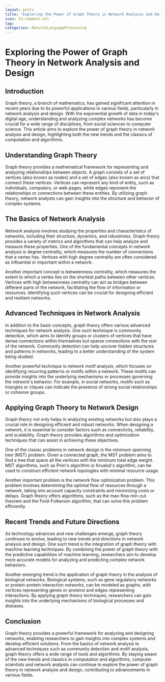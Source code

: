 ```yaml
---
layout: posts
title: "Exploring the Power of Graph Theory in Network Analysis and Design"
icon: fa-comment-alt
tag:      
categories: NaturalLanguageProcessing
---
```



# Exploring the Power of Graph Theory in Network Analysis and Design

## Introduction

Graph theory, a branch of mathematics, has gained significant attention in recent years due to its powerful applications in various fields, particularly in network analysis and design. With the exponential growth of data in today's digital age, understanding and analyzing complex networks has become crucial for a wide range of disciplines, from social sciences to computer science. This article aims to explore the power of graph theory in network analysis and design, highlighting both the new trends and the classics of computation and algorithms.

## Understanding Graph Theory

Graph theory provides a mathematical framework for representing and analyzing relationships between objects. A graph consists of a set of vertices (also known as nodes) and a set of edges (also known as arcs) that connect these vertices. Vertices can represent any kind of entity, such as individuals, computers, or web pages, while edges represent the relationships or connections between these entities. By utilizing graph theory, network analysts can gain insights into the structure and behavior of complex systems.

## The Basics of Network Analysis

Network analysis involves studying the properties and characteristics of networks, including their structure, dynamics, and robustness. Graph theory provides a variety of metrics and algorithms that can help analyze and measure these properties. One of the fundamental concepts in network analysis is degree centrality, which measures the number of connections that a vertex has. Vertices with high degree centrality are often considered as influential or important within a network.

Another important concept is betweenness centrality, which measures the extent to which a vertex lies on the shortest paths between other vertices. Vertices with high betweenness centrality can act as bridges between different parts of the network, facilitating the flow of information or resources. Identifying such vertices can be crucial for designing efficient and resilient networks.

## Advanced Techniques in Network Analysis

In addition to the basic concepts, graph theory offers various advanced techniques for network analysis. One such technique is community detection, which aims to identify groups or clusters of vertices that have dense connections within themselves but sparse connections with the rest of the network. Community detection can help uncover hidden structures and patterns in networks, leading to a better understanding of the system being studied.

Another powerful technique is network motif analysis, which focuses on identifying recurring patterns or motifs within a network. These motifs can provide insights into the underlying mechanisms or processes governing the network's behavior. For example, in social networks, motifs such as triangles or cliques can indicate the presence of strong social relationships or cohesive groups.

## Applying Graph Theory to Network Design

Graph theory not only helps in analyzing existing networks but also plays a crucial role in designing efficient and robust networks. When designing a network, it is essential to consider factors such as connectivity, reliability, and scalability. Graph theory provides algorithms and optimization techniques that can assist in achieving these objectives.

One of the classic problems in network design is the minimum spanning tree (MST) problem. Given a connected graph, the MST problem aims to find a tree that spans all the vertices with the minimum total edge weight. MST algorithms, such as Prim's algorithm or Kruskal's algorithm, can be used to construct efficient network topologies with minimal resource usage.

Another important problem is the network flow optimization problem. This problem involves determining the optimal flow of resources through a network, taking into account capacity constraints and minimizing costs or delays. Graph theory offers algorithms, such as the max-flow min-cut theorem and the Ford-Fulkerson algorithm, that can solve this problem efficiently.

## Recent Trends and Future Directions

As technology advances and new challenges emerge, graph theory continues to evolve, leading to new trends and directions in network analysis and design. One such trend is the integration of graph theory with machine learning techniques. By combining the power of graph theory with the predictive capabilities of machine learning, researchers aim to develop more accurate models for analyzing and predicting complex network behaviors.

Another emerging trend is the application of graph theory in the analysis of biological networks. Biological systems, such as gene regulatory networks or protein-protein interaction networks, can be modeled as graphs, with vertices representing genes or proteins and edges representing interactions. By applying graph theory techniques, researchers can gain insights into the underlying mechanisms of biological processes and diseases.

## Conclusion

Graph theory provides a powerful framework for analyzing and designing networks, enabling researchers to gain insights into complex systems and develop efficient solutions. From the basics of network analysis to advanced techniques such as community detection and motif analysis, graph theory offers a wide range of tools and algorithms. By staying aware of the new trends and classics in computation and algorithms, computer scientists and network analysts can continue to explore the power of graph theory in network analysis and design, contributing to advancements in various fields.